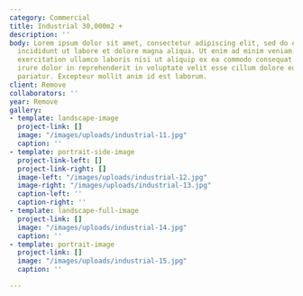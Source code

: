 ```yaml
---
category: Commercial
title: Industrial 30,000m2 +
description: ''
body: Lorem ipsum dolor sit amet, consectetur adipiscing elit, sed do eiusmod tempor
  incididunt ut labore et dolore magna aliqua. Ut enim ad minim veniam, quis nostrud
  exercitation ullamco laboris nisi ut aliquip ex ea commodo consequat. Duis aute
  irure dolor in reprehenderit in voluptate velit esse cillum dolore eu fugiat nulla
  pariatur. Excepteur mollit anim id est laborum.
client: Remove
collaborators: ''
year: Remove
gallery:
- template: landscape-image
  project-link: []
  image: "/images/uploads/industrial-11.jpg"
  caption: ''
- template: portrait-side-image
  project-link-left: []
  project-link-right: []
  image-left: "/images/uploads/industrial-12.jpg"
  image-right: "/images/uploads/industrial-13.jpg"
  caption-left: ''
  caption-right: ''
- template: landscape-full-image
  project-link: []
  image: "/images/uploads/industrial-14.jpg"
  caption: ''
- template: portrait-image
  project-link: []
  image: "/images/uploads/industrial-15.jpg"
  caption: ''

---
```

